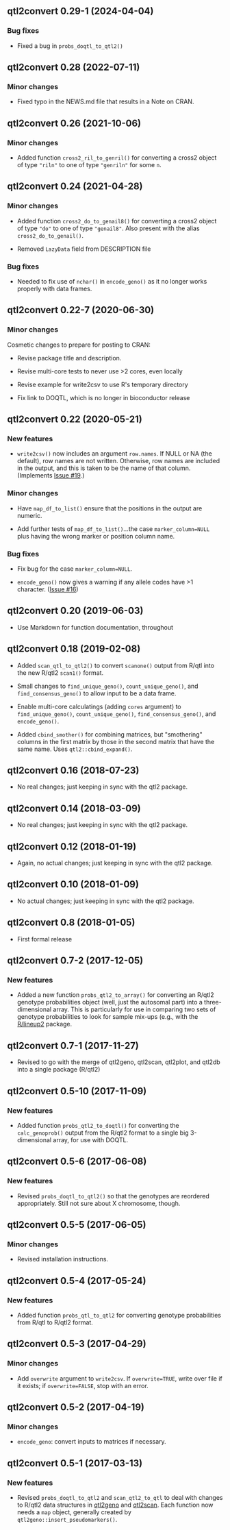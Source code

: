 ## qtl2convert 0.29-1 (2024-04-04)

### Bug fixes

- Fixed a bug in `probs_doqtl_to_qtl2()`


## qtl2convert 0.28 (2022-07-11)

### Minor changes

- Fixed typo in the NEWS.md file that results in a Note on CRAN.


## qtl2convert 0.26 (2021-10-06)

### Minor changes

- Added function `cross2_ril_to_genril()` for converting a cross2
  object of type `"riln"` to one of type `"genriln"` for some `n`.


## qtl2convert 0.24 (2021-04-28)

### Minor changes

- Added function `cross2_do_to_genail8()` for converting a cross2
  object of type `"do"` to one of type `"genail8"`. Also present with
  the alias `cross2_do_to_genail()`.

- Removed `LazyData` field from DESCRIPTION file

### Bug fixes

- Needed to fix use of `nchar()` in `encode_geno()` as it no longer
  works properly with data frames.


## qtl2convert 0.22-7 (2020-06-30)

### Minor changes

Cosmetic changes to prepare for posting to CRAN:

- Revise package title and description.

- Revise multi-core tests to never use >2 cores, even locally

- Revise example for write2csv to use R's temporary directory

- Fix link to DOQTL, which is no longer in bioconductor release


## qtl2convert 0.22 (2020-05-21)

### New features

- `write2csv()` now includes an argument `row.names`. If NULL or NA (the
  default), row names are not written. Otherwise, row names are
  included in the output, and this is taken to be the name of that column.
  (Implements [Issue #19](https://github.com/rqtl/qtl2convert/issues/19).)

### Minor changes

- Have `map_df_to_list()` ensure that the positions in the output are
  numeric.

- Add further tests of `map_df_to_list()`...the case
  `marker_column=NULL` plus having the wrong marker or position column name.

### Bug fixes

- Fix bug for the case `marker_column=NULL`.

- `encode_geno()` now gives a warning if any allele codes have >1 character.
  ([Issue #16](https://github.com/rqtl/qtl2convert/issues/16))


## qtl2convert 0.20 (2019-06-03)

- Use Markdown for function documentation, throughout


## qtl2convert 0.18 (2019-02-08)

- Added `scan_qtl_to_qtl2()` to convert `scanone()` output from R/qtl
  into the new R/qtl2 `scan1()` format.

- Small changes to `find_unique_geno()`, `count_unique_geno()`, and
  `find_consensus_geno()` to allow input to be a data frame.

- Enable multi-core calculatings (adding `cores` argument) to
  `find_unique_geno()`, `count_unique_geno()`,
  `find_consensus_geno()`, and `encode_geno()`.

- Added `cbind_smother()` for combining matrices, but
  "smothering" columns in the first matrix by those in the second
  matrix that have the same name. Uses `qtl2::cbind_expand()`.


## qtl2convert 0.16 (2018-07-23)

- No real changes; just keeping in sync with the qtl2 package.


## qtl2convert 0.14 (2018-03-09)

- No real changes; just keeping in sync with the qtl2 package.


## qtl2convert 0.12 (2018-01-19)

- Again, no actual changes; just keeping in sync with the qtl2 package.


## qtl2convert 0.10 (2018-01-09)

- No actual changes; just keeping in sync with the qtl2 package.


## qtl2convert 0.8 (2018-01-05)

- First formal release


## qtl2convert 0.7-2 (2017-12-05)

### New features

- Added a new function `probs_qtl2_to_array()` for converting an
  R/qtl2 genotype probabilities object (well, just the autosomal part)
  into a three-dimensional array. This is particularly for use in
  comparing two sets of genotype probabilities to look for sample
  mix-ups (e.g., with the [R/lineup2](https://github.com/kbroman/lineup2)
  package.


## qtl2convert 0.7-1 (2017-11-27)

- Revised to go with the merge of qtl2geno, qtl2scan, qtl2plot, and
  qtl2db into a single package (R/qtl2)


## qtl2convert 0.5-10 (2017-11-09)

### New features

- Added function `probs_qtl2_to_doqtl()` for converting the
  `calc_genoprob()` output from the R/qtl2 format to a single big
  3-dimensional array, for use with DOQTL.


## qtl2convert 0.5-6 (2017-06-08)

### New features

- Revised `probs_doqtl_to_qtl2()` so that the genotypes are reordered
  appropriately. Still not sure about X chromosome, though.


## qtl2convert 0.5-5 (2017-06-05)

### Minor changes

- Revised installation instructions.


## qtl2convert 0.5-4 (2017-05-24)

### New features

- Added function `probs_qtl_to_qtl2` for converting genotype
  probabilities from R/qtl to R/qtl2 format.


## qtl2convert 0.5-3 (2017-04-29)

### Minor changes

- Add `overwrite` argument to `write2csv`. If `overwrite=TRUE`, write
  over file if it exists; if `overwrite=FALSE`, stop with an error.


## qtl2convert 0.5-2 (2017-04-19)

### Minor changes

- `encode_geno`: convert inputs to matrices if necessary.


## qtl2convert 0.5-1 (2017-03-13)

### New features

- Revised `probs_doqtl_to_qtl2` and `scan_qtl2_to_qtl` to deal with
  changes to R/qtl2 data structures in
  [qtl2geno](https://github.com/rqtl/qtl2geno) and
  [qtl2scan](https://github.com/rqtl/qtl2scan). Each function now
  needs a `map` object, generally created by
  `qtl2geno::insert_pseudomarkers()`.
